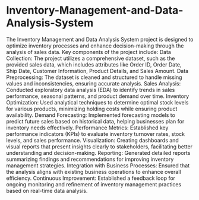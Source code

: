 # Inventory-Management-and-Data-Analysis-System

The Inventory Management and Data Analysis System project is designed to optimize inventory processes and enhance decision-making through the analysis of sales data. Key components of the project include:
Data Collection: The project utilizes a comprehensive dataset, such as the provided sales data, which includes attributes like Order ID, Order Date, Ship Date, Customer Information, Product Details, and Sales Amount.
Data Preprocessing: The dataset is cleaned and structured to handle missing values and inconsistencies, ensuring accurate analysis.
Sales Analysis: Conducted exploratory data analysis (EDA) to identify trends in sales performance, seasonal patterns, and product demand over time.
Inventory Optimization: Used analytical techniques to determine optimal stock levels for various products, minimizing holding costs while ensuring product availability.
Demand Forecasting: Implemented forecasting models to predict future sales based on historical data, helping businesses plan for inventory needs effectively.
Performance Metrics: Established key performance indicators (KPIs) to evaluate inventory turnover rates, stock levels, and sales performance.
Visualization: Creating dashboards and visual reports that present insights clearly to stakeholders, facilitating better understanding and decision-making.
Reporting: Generated detailed reports summarizing findings and recommendations for improving inventory management strategies.
Integration with Business Processes: Ensured that the analysis aligns with existing business operations to enhance overall efficiency.
Continuous Improvement: Established a feedback loop for ongoing monitoring and refinement of inventory management practices based on real-time data analysis.
